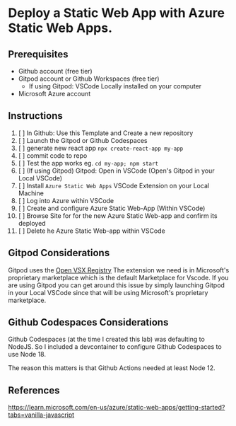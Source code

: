 
# Deploy a Static Web App with Azure Static Web Apps.

## Prerequisites

- Github account (free tier)
- Gitpod account or Github Workspaces (free tier)
  - If using Gitpod: VSCode Locally installed on your computer
- Microsoft Azure account 

## Instructions

1. [ ] In Github: Use this Template and Create a new repository
1. [ ] Launch the Gitpod or Github Codespaces
1. [ ] generate new react app `npx create-react-app my-app`
1. [ ] commit code to repo
1. [ ] Test the app works eg. `cd my-app; npm start`
1. [ ] (If using Gitpod) Gitpod: Open in VSCode (Open's Gitpod in your Local VSCode)
1. [ ] Install `Azure Static Web Apps` VSCode Extension on your Local Machine
1. [ ] Log into Azure within VSCode
1. [ ] Create and configure Azure Static Web-App (Within VSCode)
1. [ ] Browse Site for for the new Azure Static Web-app and confirm its deployed
1. [ ] Delete he Azure Static Web-app within VSCode


## Gitpod Considerations

Gitpod uses the [Open VSX Registry](https://open-vsx.org/)
The extension we need is in Microsoft's proprietary marketplace which is the default Marketplace for Vscode.
If you are using Gitpod you can get around this issue by simply launching Gitpod in your Local VSCode since
that will be using Microsoft's proprietary marketplace.

## Github Codespaces Considerations

Github Codespaces (at the time I created this lab) was defaulting to NodeJS.
So I included a devcontainer to configure Github Codespaces to use Node 18.

The reason this matters is that Github Actions needed at least Node 12.


## References

https://learn.microsoft.com/en-us/azure/static-web-apps/getting-started?tabs=vanilla-javascript